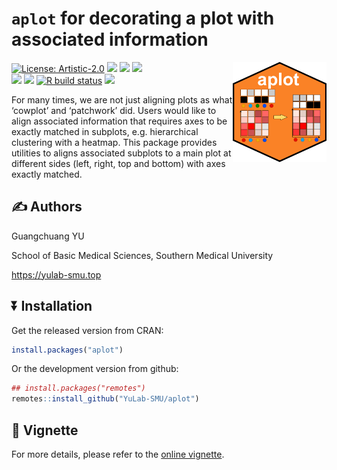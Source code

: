<!-- README.md is generated from README.Rmd. Please edit that file -->

# `aplot` for decorating a plot with associated information

<a href="https://yulab-smu.top/aplot/"><img src="man/figures/aplot_logo.png" height="160" align="right" /></a>

[![License:
Artistic-2.0](https://img.shields.io/badge/license-Artistic--2.0-blue.svg)](https://cran.r-project.org/web/licenses/Artistic-2.0)
[![](https://img.shields.io/badge/devel%20version-0.2.5-blue.svg)](https://github.com/YuLab-SMU/aplot)
[![](https://img.shields.io/github/languages/code-size/YuLab-SMU/aplot.svg)](https://github.com/YuLab-SMU/aplot)
[![](https://img.shields.io/github/last-commit/YuLab-SMU/aplot.svg)](https://github.com/YuLab-SMU/aplot/commits/master)
<br>
[![](https://www.r-pkg.org/badges/version/aplot?color=green)](https://cran.r-project.org/package=aplot)
[![](http://cranlogs.r-pkg.org/badges/grand-total/aplot?color=green)](https://cran.r-project.org/package=aplot)
[![R build
status](https://github.com/YuLab-SMU/aplot/workflows/rworkflows/badge.svg)](https://github.com/YuLab-SMU/aplot/actions)
[![](https://codecov.io/gh/YuLab-SMU/aplot/branch/master/graph/badge.svg)](https://app.codecov.io/gh/YuLab-SMU/aplot)

For many times, we are not just aligning plots as what ‘cowplot’ and
‘patchwork’ did. Users would like to align associated information that
requires axes to be exactly matched in subplots, e.g. hierarchical
clustering with a heatmap. This package provides utilities to aligns
associated subplots to a main plot at different sides (left, right, top
and bottom) with axes exactly matched.

## :writing_hand: Authors

Guangchuang YU

School of Basic Medical Sciences, Southern Medical University

<https://yulab-smu.top>

## :arrow_double_down: Installation

Get the released version from CRAN:

``` r
install.packages("aplot")
```

Or the development version from github:

``` r
## install.packages("remotes")
remotes::install_github("YuLab-SMU/aplot")
```

## :book: Vignette

For more details, please refer to the [online
vignette](https://yulab-smu.top/aplot).
